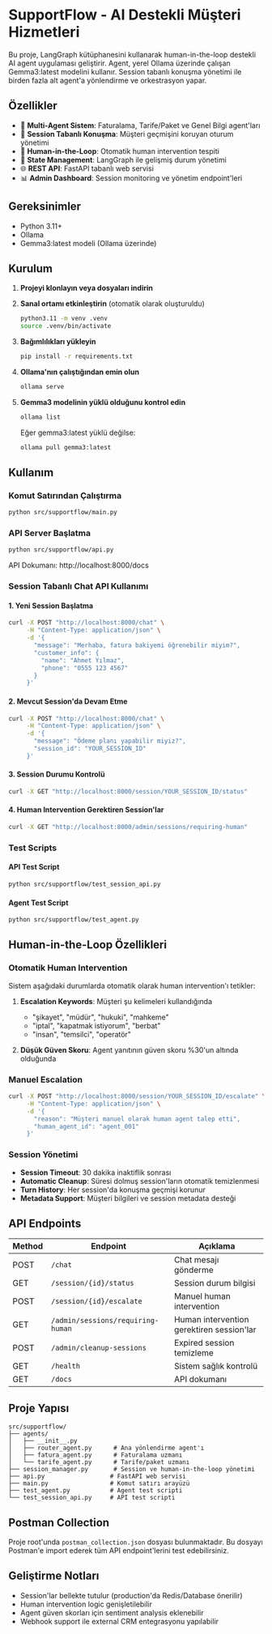 
# SupportFlow - AI Destekli Müşteri Hizmetleri

Bu proje, LangGraph kütüphanesini kullanarak human-in-the-loop destekli AI agent uygulaması geliştirir. Agent, yerel Ollama üzerinde çalışan Gemma3:latest modelini kullanır. Session tabanlı konuşma yönetimi ile birden fazla alt agent'a yönlendirme ve orkestrasyon yapar.

## Özellikler

- 🤖 **Multi-Agent Sistem**: Faturalama, Tarife/Paket ve Genel Bilgi agent'ları
- 💬 **Session Tabanlı Konuşma**: Müşteri geçmişini koruyan oturum yönetimi
- 🚨 **Human-in-the-Loop**: Otomatik human intervention tespiti
- 🔄 **State Management**: LangGraph ile gelişmiş durum yönetimi
- 🌐 **REST API**: FastAPI tabanlı web servisi
- 📊 **Admin Dashboard**: Session monitoring ve yönetim endpoint'leri

## Gereksinimler

- Python 3.11+
- Ollama
- Gemma3:latest modeli (Ollama üzerinde)

## Kurulum

1. **Projeyi klonlayın veya dosyaları indirin**

2. **Sanal ortamı etkinleştirin** (otomatik olarak oluşturuldu)
   ```bash
   python3.11 -m venv .venv
   source .venv/bin/activate
   ```

3. **Bağımlılıkları yükleyin**
   ```bash
   pip install -r requirements.txt
   ```

4. **Ollama'nın çalıştığından emin olun**
   ```bash
   ollama serve
   ```

5. **Gemma3 modelinin yüklü olduğunu kontrol edin**
   ```bash
   ollama list
   ```
   
   Eğer gemma3:latest yüklü değilse:
   ```bash
   ollama pull gemma3:latest
   ```

## Kullanım

### Komut Satırından Çalıştırma

```bash
python src/supportflow/main.py
```

### API Server Başlatma

```bash
python src/supportflow/api.py
```

API Dokumanı: http://localhost:8000/docs

### Session Tabanlı Chat API Kullanımı

#### 1. Yeni Session Başlatma
```bash
curl -X POST "http://localhost:8000/chat" \
     -H "Content-Type: application/json" \
     -d '{
       "message": "Merhaba, fatura bakiyemi öğrenebilir miyim?",
       "customer_info": {
         "name": "Ahmet Yılmaz",
         "phone": "0555 123 4567"
       }
     }'
```

#### 2. Mevcut Session'da Devam Etme
```bash
curl -X POST "http://localhost:8000/chat" \
     -H "Content-Type: application/json" \
     -d '{
       "message": "Ödeme planı yapabilir miyiz?",
       "session_id": "YOUR_SESSION_ID"
     }'
```

#### 3. Session Durumu Kontrolü
```bash
curl -X GET "http://localhost:8000/session/YOUR_SESSION_ID/status"
```

#### 4. Human Intervention Gerektiren Session'lar
```bash
curl -X GET "http://localhost:8000/admin/sessions/requiring-human"
```

### Test Scripts

#### API Test Script
```bash
python src/supportflow/test_session_api.py
```

#### Agent Test Script  
```bash
python src/supportflow/test_agent.py
```

## Human-in-the-Loop Özellikleri

### Otomatik Human Intervention

Sistem aşağıdaki durumlarda otomatik olarak human intervention'ı tetikler:

1. **Escalation Keywords**: Müşteri şu kelimeleri kullandığında
   - "şikayet", "müdür", "hukuki", "mahkeme"
   - "iptal", "kapatmak istiyorum", "berbat"
   - "insan", "temsilci", "operatör"

2. **Düşük Güven Skoru**: Agent yanıtının güven skoru %30'un altında olduğunda

### Manuel Escalation

```bash
curl -X POST "http://localhost:8000/session/YOUR_SESSION_ID/escalate" \
     -H "Content-Type: application/json" \
     -d '{
       "reason": "Müşteri manuel olarak human agent talep etti",
       "human_agent_id": "agent_001"
     }'
```

### Session Yönetimi

- **Session Timeout**: 30 dakika inaktiflik sonrası
- **Automatic Cleanup**: Süresi dolmuş session'ların otomatik temizlenmesi
- **Turn History**: Her session'da konuşma geçmişi korunur
- **Metadata Support**: Müşteri bilgileri ve session metadata desteği

## API Endpoints

| Method | Endpoint | Açıklama |
|--------|----------|----------|
| POST | `/chat` | Chat mesajı gönderme |
| GET | `/session/{id}/status` | Session durum bilgisi |
| POST | `/session/{id}/escalate` | Manuel human intervention |
| GET | `/admin/sessions/requiring-human` | Human intervention gerektiren session'lar |
| POST | `/admin/cleanup-sessions` | Expired session temizleme |
| GET | `/health` | Sistem sağlık kontrolü |
| GET | `/docs` | API dokumanı |

## Proje Yapısı

```
src/supportflow/
├── agents/
│   ├── __init__.py
│   ├── router_agent.py      # Ana yönlendirme agent'ı
│   ├── fatura_agent.py      # Faturalama uzmanı
│   └── tarife_agent.py      # Tarife/paket uzmanı
├── session_manager.py       # Session ve human-in-the-loop yönetimi
├── api.py                  # FastAPI web servisi
├── main.py                 # Komut satırı arayüzü
├── test_agent.py           # Agent test scripti
└── test_session_api.py     # API test scripti
```

## Postman Collection

Proje root'unda `postman_collection.json` dosyası bulunmaktadır. Bu dosyayı Postman'e import ederek tüm API endpoint'lerini test edebilirsiniz.

## Geliştirme Notları

- Session'lar bellekte tutulur (production'da Redis/Database önerilir)
- Human intervention logic genişletilebilir
- Agent güven skorları için sentiment analysis eklenebilir
- Webhook support ile external CRM entegrasyonu yapılabilir
